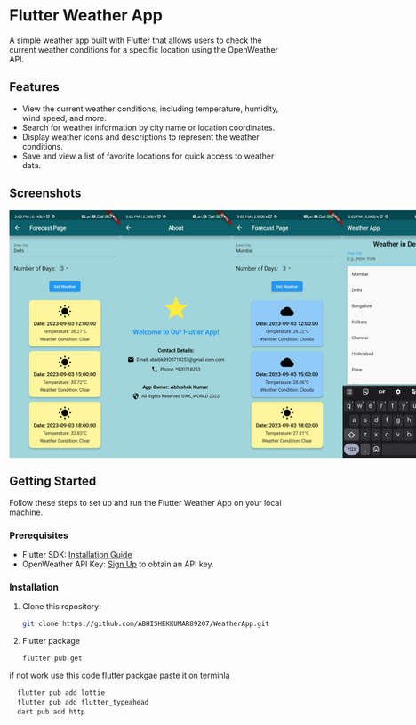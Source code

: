 # Flutter Weather App

A simple weather app built with Flutter that allows users to check the current weather conditions for a specific location using the OpenWeather API.

## Features

- View the current weather conditions, including temperature, humidity, wind speed, and more.
- Search for weather information by city name or location coordinates.
- Display weather icons and descriptions to represent the weather conditions.
- Save and view a list of favorite locations for quick access to weather data.

## Screenshots

<div style="display: flex; justify-content: space-between;">
  <img src="img/one.jpg" width="200">
  <img src="img/two.jpg" width="200">
  <img src="img/three.jpg" width="200">
  <img src="img/four.jpg" width="200">
</div>



## Getting Started

Follow these steps to set up and run the Flutter Weather App on your local machine.

### Prerequisites

- Flutter SDK: [Installation Guide](https://flutter.dev/docs/get-started/install)
- OpenWeather API Key: [Sign Up](https://openweathermap.org/appid) to obtain an API key.

### Installation

1. Clone this repository:

   ```bash
   git clone https://github.com/ABHISHEKKUMAR89207/WeatherApp.git
2. Flutter package
   ```bash
   flutter pub get
if not work use this code flutter packgae paste it on terminla
 ```bash
   flutter pub add lottie
   flutter pub add flutter_typeahead
   dart pub add http
